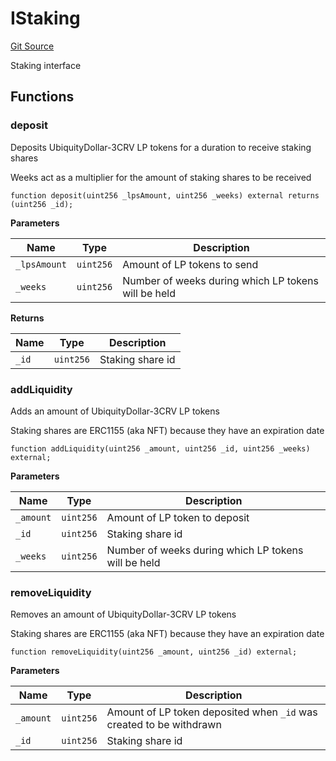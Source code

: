 # IStaking
[Git Source](https://github.com/ubiquity/ubiquity-dollar/blob/cbd28a4612a3e634eb46789c9d7030bc45955983/src/dollar/interfaces/IStaking.sol)

Staking interface


## Functions
### deposit

Deposits UbiquityDollar-3CRV LP tokens for a duration to receive staking shares

Weeks act as a multiplier for the amount of staking shares to be received


```solidity
function deposit(uint256 _lpsAmount, uint256 _weeks) external returns (uint256 _id);
```
**Parameters**

|Name|Type|Description|
|----|----|-----------|
|`_lpsAmount`|`uint256`|Amount of LP tokens to send|
|`_weeks`|`uint256`|Number of weeks during which LP tokens will be held|

**Returns**

|Name|Type|Description|
|----|----|-----------|
|`_id`|`uint256`|Staking share id|


### addLiquidity

Adds an amount of UbiquityDollar-3CRV LP tokens

Staking shares are ERC1155 (aka NFT) because they have an expiration date


```solidity
function addLiquidity(uint256 _amount, uint256 _id, uint256 _weeks) external;
```
**Parameters**

|Name|Type|Description|
|----|----|-----------|
|`_amount`|`uint256`|Amount of LP token to deposit|
|`_id`|`uint256`|Staking share id|
|`_weeks`|`uint256`|Number of weeks during which LP tokens will be held|


### removeLiquidity

Removes an amount of UbiquityDollar-3CRV LP tokens

Staking shares are ERC1155 (aka NFT) because they have an expiration date


```solidity
function removeLiquidity(uint256 _amount, uint256 _id) external;
```
**Parameters**

|Name|Type|Description|
|----|----|-----------|
|`_amount`|`uint256`|Amount of LP token deposited when `_id` was created to be withdrawn|
|`_id`|`uint256`|Staking share id|


